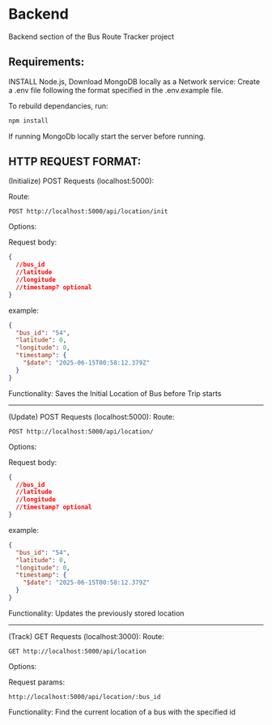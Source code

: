 # Backend

Backend section of the Bus Route Tracker project

## Requirements:

INSTALL Node.js, Download MongoDB locally as a Network service: Create a .env file following the format specified in the .env.example file.

To rebuild dependancies, run:

```cmd
npm install
```

If running MongoDb locally start the server before running.

## HTTP REQUEST FORMAT:

(Initialize) POST Requests (localhost:5000):

Route:

    POST http://localhost:5000/api/location/init

Options:

Request body:

```json
{
  //bus_id
  //latitude
  //longitude
  //timestamp? optional
}
```

example:

```json
{
  "bus_id": "54",
  "latitude": 0,
  "longitude": 0,
  "timestamp": {
    "$date": "2025-06-15T00:58:12.379Z"
  }
}
```

Functionality: Saves the Initial Location of Bus before Trip starts

---

(Update) POST Requests (localhost:5000):
Route:

    POST http://localhost:5000/api/location/

Options:

Request body:

```json
{
  //bus_id
  //latitude
  //longitude
  //timestamp? optional
}
```

example:

```json
{
  "bus_id": "54",
  "latitude": 0,
  "longitude": 0,
  "timestamp": {
    "$date": "2025-06-15T00:58:12.379Z"
  }
}
```

Functionality: Updates the previously stored location

---

(Track) GET Requests (localhost:3000):
Route:

    GET http://localhost:5000/api/location

Options:

Request params:

    http://localhost:5000/api/location/:bus_id

Functionality: Find the current location of a bus with the specified id
